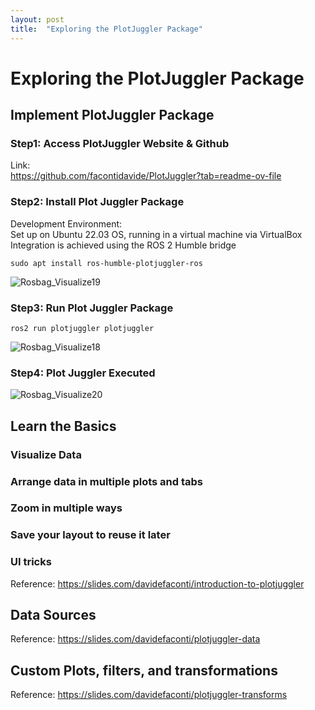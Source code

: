 ```yaml
---
layout: post
title:  "Exploring the PlotJuggler Package"
---
```


# Exploring the PlotJuggler Package
## Implement PlotJuggler Package
### Step1: Access PlotJuggler Website & Github  
Link:  <br/>
https://github.com/facontidavide/PlotJuggler?tab=readme-ov-file <br/>

### Step2: Install Plot Juggler Package
Development Environment: <br/>
Set up on Ubuntu 22.03 OS, running in a virtual machine via VirtualBox <br/>
Integration is achieved using the ROS 2 Humble bridge <br/>
```
sudo apt install ros-humble-plotjuggler-ros
```
![Rosbag_Visualize19](https://github.com/growingpenguin/growingpenguin.github.io/assets/110277903/73458a23-c2bc-47ce-a24c-0e69a564f9ab) <br/>
### Step3: Run Plot Juggler Package
```
ros2 run plotjuggler plotjuggler
```
![Rosbag_Visualize18](https://github.com/growingpenguin/growingpenguin.github.io/assets/110277903/86321cbe-ff2c-49a6-9309-a4873b63c545) <br/>
### Step4: Plot Juggler Executed 
![Rosbag_Visualize20](https://github.com/growingpenguin/growingpenguin.github.io/assets/110277903/b333c195-8297-4a18-8b21-a5c4196e207f) <br/>

## Learn the Basics 
### Visualize Data
### Arrange data in multiple plots and tabs
### Zoom in multiple ways
### Save your layout to reuse it later
### UI tricks
Reference: https://slides.com/davidefaconti/introduction-to-plotjuggler <br/>
## Data Sources
Reference: https://slides.com/davidefaconti/plotjuggler-data <br/>
## Custom Plots, filters, and transformations
Reference: https://slides.com/davidefaconti/plotjuggler-transforms <br/>



